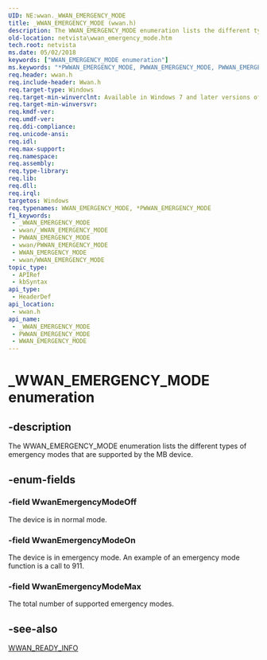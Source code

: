 ```yaml
---
UID: NE:wwan._WWAN_EMERGENCY_MODE
title: _WWAN_EMERGENCY_MODE (wwan.h)
description: The WWAN_EMERGENCY_MODE enumeration lists the different types of emergency modes that are supported by the MB device.
old-location: netvista\wwan_emergency_mode.htm
tech.root: netvista
ms.date: 05/02/2018
keywords: ["WWAN_EMERGENCY_MODE enumeration"]
ms.keywords: "*PWWAN_EMERGENCY_MODE, PWWAN_EMERGENCY_MODE, PWWAN_EMERGENCY_MODE enumeration pointer [Network Drivers Starting with Windows Vista], WWAN_EMERGENCY_MODE, WWAN_EMERGENCY_MODE enumeration [Network Drivers Starting with Windows Vista], WwanEmergencyModeMax, WwanEmergencyModeOff, WwanEmergencyModeOn, WwanRef_8b2029ff-7d10-4f36-a4c0-6b41f464b726.xml, _WWAN_EMERGENCY_MODE, netvista.wwan_emergency_mode, wwan/PWWAN_EMERGENCY_MODE, wwan/WWAN_EMERGENCY_MODE, wwan/WwanEmergencyModeMax, wwan/WwanEmergencyModeOff, wwan/WwanEmergencyModeOn"
req.header: wwan.h
req.include-header: Wwan.h
req.target-type: Windows
req.target-min-winverclnt: Available in Windows 7 and later versions of Windows.
req.target-min-winversvr: 
req.kmdf-ver: 
req.umdf-ver: 
req.ddi-compliance: 
req.unicode-ansi: 
req.idl: 
req.max-support: 
req.namespace: 
req.assembly: 
req.type-library: 
req.lib: 
req.dll: 
req.irql: 
targetos: Windows
req.typenames: WWAN_EMERGENCY_MODE, *PWWAN_EMERGENCY_MODE
f1_keywords:
 - _WWAN_EMERGENCY_MODE
 - wwan/_WWAN_EMERGENCY_MODE
 - PWWAN_EMERGENCY_MODE
 - wwan/PWWAN_EMERGENCY_MODE
 - WWAN_EMERGENCY_MODE
 - wwan/WWAN_EMERGENCY_MODE
topic_type:
 - APIRef
 - kbSyntax
api_type:
 - HeaderDef
api_location:
 - wwan.h
api_name:
 - _WWAN_EMERGENCY_MODE
 - PWWAN_EMERGENCY_MODE
 - WWAN_EMERGENCY_MODE
---
```


# _WWAN_EMERGENCY_MODE enumeration


## -description

The WWAN_EMERGENCY_MODE enumeration lists the different types of emergency modes that are supported
  by the MB device.

## -enum-fields

### -field WwanEmergencyModeOff

The device is in normal mode.

### -field WwanEmergencyModeOn

The device is in emergency mode. An example of an emergency mode function is a call to 911.

### -field WwanEmergencyModeMax

The total number of supported emergency modes.

## -see-also

<a href="/windows-hardware/drivers/ddi/wwan/ns-wwan-_wwan_ready_info">WWAN_READY_INFO</a>

